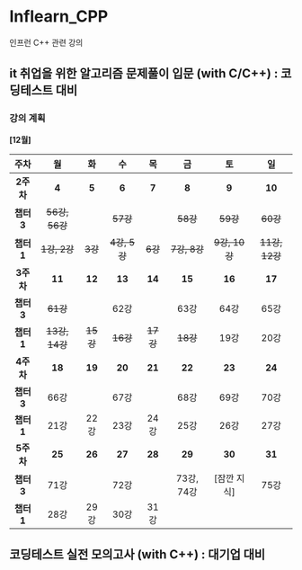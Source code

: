 # Inflearn_CPP
인프런 C++ 관련 강의

## it 취업을 위한 알고리즘 문제풀이 입문 (with C/C++) : 코딩테스트 대비

### 강의 계획
**[12월]**

|주차|월|화|수|목|금|토|일|
|:--:|:--:|:--:|:--:|:--:|:--:|:--:|:--:|
|**2주차**|**4**|**5**|**6**|**7**|**8**|**9**|**10**|
|**챕터3**|~~56강, 56강~~||~~57강~~||~~58강~~|~~59강~~|~~60강~~|
|**챕터1**|~~1강, 2강~~|~~3강~~|~~4강, 5강~~|~~6강~~|~~7강, 8강~~|~~9강, 10강~~|~~11강, 12강~~|
|**3주차**|**11**|**12**|**13**|**14**|**15**|**16**|**17**|
|**챕터3**|~~61강~~||62강||63강|64강|65강|
|**챕터1**|~~13강, 14강~~|~~15강~~|~~16강~~|~~17강~~|~~18강~~|19강|20강|
|**4주차**|**18**|**19**|**20**|**21**|**22**|**23**|**24**|
|**챕터3**|66강||67강||68강|69강|70강|
|**챕터1**|21강|22강|23강|24강|25강|26강|27강|
|**5주차**|**25**|**26**|**27**|**28**|**29**|**30**|**31**|
|**챕터3**|71강||72강||73강, 74강|[잠깐 지식]|75강|
|**챕터1**|28강|29강|30강|31강||||




## 코딩테스트 실전 모의고사 (with C++) : 대기업 대비


